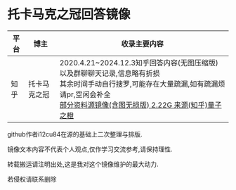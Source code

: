 # 托卡马克之冠回答镜像

| 平台 | 博主         | 收录主要内容                                                                                                                                                                                                                                                                                                                 |
| ---- | ------------ | ---------------------------------------------------------------------------------------------------------------------------------------------------------------------------------------------------------------------------------------------------------------------------------------------------------------------------- |
| 知乎 | 托卡马克之冠 | 2020.4.21~2024.12.3知乎回答内容(无图压缩版)以及群聊聊天记录,信息略有折损<br>其余时间手动自行搜罗,可能存在大量疏漏,如有疏漏烦请pr,空闲会补全<br>[部分资料源镜像(含图无损版) 2.22G 来源(知乎)量子之橙](https://016yw-my.sharepoint.com/:f:/g/personal/tkmk_headns_com/EhTkh6HQp0ZDvMhlKpCOnWQB7dDROk5AsHvSbgPXhe_zLg?e=ZK0sSc) |

github作者i12cu84在源的基础上二次整理与排版.

镜像文本内容不代表个人观点,仅作学习交流参考,请保持理性.

转载搬运请注明出处,这是我对这个镜像维护的最大动力.

若侵权请联系删除
